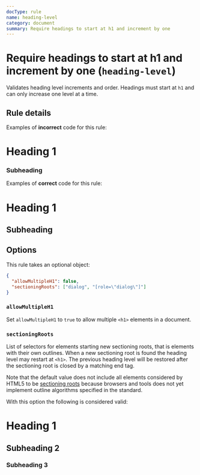 ```yaml
---
docType: rule
name: heading-level
category: document
summary: Require headings to start at h1 and increment by one
---
```


# Require headings to start at h1 and increment by one (`heading-level`)

Validates heading level increments and order. Headings must start at `h1` and
can only increase one level at a time.

## Rule details

Examples of **incorrect** code for this rule:

<validate name="incorrect" rules="heading-level">
    <h1>Heading 1</h1>
    <h3>Subheading</h3>
</validate>

Examples of **correct** code for this rule:

<validate name="correct" rules="heading-level">
    <h1>Heading 1</h1>
    <h2>Subheading</h2>
</validate>

## Options

This rule takes an optional object:

```json
{
  "allowMultipleH1": false,
  "sectioningRoots": ["dialog", "[role=\"dialog\"]"]
}
```

### `allowMultipleH1`

Set `allowMultipleH1` to `true` to allow multiple `<h1>` elements in a document.

### `sectioningRoots`

List of selectors for elements starting new sectioning roots, that is elements with their own outlines.
When a new sectioning root is found the heading level may restart at `<h1>`.
The previous heading level will be restored after the sectioning root is closed by a matching end tag.

Note that the default value does not include all elements considered by HTML5 to be [sectioning roots][html5-sectioning-root] because browsers and tools does not yet implement outline algorithms specified in the standard.

With this option the following is considered valid:

<validate name="sectioning-root" rules="heading-level">
    <h1>Heading 1</h1>
    <h2>Subheading 2</h2>
    <dialog>
        <!-- new sectioning root, heading level can restart at h1 -->
        <h1>Dialog header</h1>
    </dialog>
    <!-- after dialog the level is restored -->
    <h3>Subheading 3</h2>
</validate>

[html5-sectioning-root]: https://html.spec.whatwg.org/multipage/sections.html#sectioning-root

